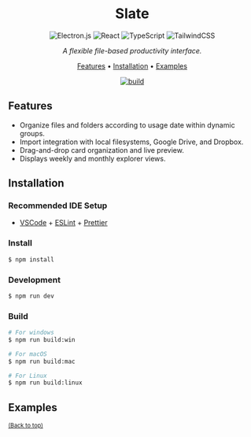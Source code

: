 <div align="center">

# Slate

![Electron.js](https://img.shields.io/badge/Electron-191970?style=for-the-badge&logo=Electron&logoColor=white)
![React](https://img.shields.io/badge/react-%2320232a.svg?style=for-the-badge&logo=react&logoColor=%2361DAFB)
![TypeScript](https://img.shields.io/badge/typescript-%23007ACC.svg?style=for-the-badge&logo=typescript&logoColor=white)
![TailwindCSS](https://img.shields.io/badge/tailwindcss-%2338B2AC.svg?style=for-the-badge&logo=tailwind-css&logoColor=white)

<i>A flexible file-based productivity interface.</i>

[Features](#features) •
[Installation](#installation) •
[Examples](#examples)

[![build](https://github.com/RobinsonZ/slate/actions/workflows/build.yml/badge.svg?branch=main)](https://github.com/RobinsonZ/slate/releases)

</div>

## Features

- Organize files and folders according to usage date within dynamic groups.
- Import integration with local filesystems, Google Drive, and Dropbox.
- Drag-and-drop card organization and live preview.
- Displays weekly and monthly explorer views.

## Installation

### Recommended IDE Setup

- [VSCode](https://code.visualstudio.com/) + [ESLint](https://marketplace.visualstudio.com/items?itemName=dbaeumer.vscode-eslint) + [Prettier](https://marketplace.visualstudio.com/items?itemName=esbenp.prettier-vscode)

### Install

```bash
$ npm install
```

### Development

```bash
$ npm run dev
```

### Build

```bash
# For windows
$ npm run build:win

# For macOS
$ npm run build:mac

# For Linux
$ npm run build:linux
```

## Examples

<sup>[(Back to top)](#slate)</sup>

